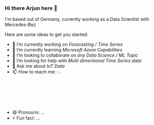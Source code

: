 ### Hi there Arjun here 👋


I'm based out of Germany, currently working as a Data Scientist with Mercedes-Bez

Here are some ideas to get you started:

- 🔭 I’m currently working on *Forecasting / Time Series*
- 🌱 I’m currently learning *Microsoft Azure Capabilities*
- 👯 I’m looking to collaborate on *any Data Science / ML Topic*
- 🤔 I’m looking for help with *Multi dimentional Time Series data*
- 💬 Ask me about *IoT Data*
- 📫 How to reach me: : <a href="mailto:arjuninstil@gmail.com"> <img src="https://img.icons8.com/fluent/48/000000/gmail.png" width="3.0%"/> </a>
- 😄 Pronouns: ...
- ⚡ Fun fact: ...

